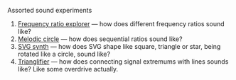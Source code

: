 Assorted sound experiments

1. [Frequency ratio explorer](https://dfcreative.github.io/audio-experiment/ratio-explorer) — how does different frequency ratios sound like?
1. [Melodic circle](https://dfcreative.github.io/audio-experiment/mel-circle) — how does sequential ratios sound like?
1. [SVG synth](https://dfcreative.github.io/audio-experiment/svgsynth) — how does SVG shape like square, triangle or star, being rotated like a circle, sound like?
1. [Trianglifier](https://dfcreative.github.io/audio-experiment/trianglifier) — how does connecting signal extremums with lines sounds like? Like some overdrive actually.
